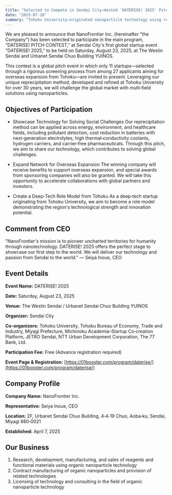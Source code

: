 ```yaml
---
title: "Selected to Compete in Sendai City–Hosted 'DATERISE! 2025' Pitch Contest"
date: "2025-07-28"
summary: "Tohoku University–originated nanoparticle technology using reprecipitation method aims for the global market"
---
```


We are pleased to announce that NanoFrontier Inc. (hereinafter "the Company") has been selected to participate in the main program, "DATERISE! PITCH CONTEST," at Sendai City's first global startup event "DATERISE! 2025," to be held on Saturday, August 23, 2025, at The Westin Sendai and Urbanet Sendai Chuo Building YUINOS.

This contest is a global pitch event in which only 11 startups—selected through a rigorous screening process from among 27 applicants aiming for overseas expansion from Tohoku—are invited to present. Leveraging our unique reprecipitation method, developed and refined at Tohoku University for over 30 years, we will challenge the global market with multi‑field solutions using nanoparticles.

## Objectives of Participation

- Showcase Technology for Solving Social Challenges
  Our reprecipitation method can be applied across energy, environment, and healthcare fields, including pollutant detection, cost reduction in batteries with next‑generation electrolytes, high thermal‑conductivity coolants, hydrogen carriers, and carrier‑free pharmaceuticals. Through this pitch, we aim to share our technology, which contributes to solving global challenges.

- Expand Network for Overseas Expansion
  The winning company will receive benefits to support overseas expansion, and special awards from sponsoring companies will also be granted. We will take this opportunity to accelerate collaborations with global partners and investors.

- Create a Deep‑Tech Role Model from Tohoku
  As a deep‑tech startup originating from Tohoku University, we aim to become a role model demonstrating the region's technological strength and innovation potential.

## Comment from CEO

"NanoFrontier's mission is to pioneer uncharted territories for humanity through nanotechnology. DATERISE! 2025 offers the perfect stage to showcase our first step to the world. We will deliver our technology and passion from Sendai to the world."
— Seiya Inoue, CEO

## Event Details

**Event Name:** DATERISE! 2025

**Date:** Saturday, August 23, 2025

**Venue:** The Westin Sendai / Urbanet Sendai Chuo Building YUINOS

**Organizer:** Sendai City

**Co‑organizers:** Tohoku University, Tohoku Bureau of Economy, Trade and Industry, Miyagi Prefecture, Michinoku Academia–Startup Co‑creation Platform, JETRO Sendai, NTT Urban Development Corporation, The 77 Bank, Ltd.

**Participation Fee:** Free (Advance registration required)

**Event Page & Registration:** [https://01booster.com/program/daterise/](https://01booster.com/program/daterise/)

## Company Profile

**Company Name:** NanoFrontier Inc.

**Representative:** Seiya Inoue, CEO

**Location:** 2F, Urbanet Sendai Chuo Building, 4‑4‑19 Chuo, Aoba‑ku, Sendai, Miyagi 980‑0021

**Established:** April 7, 2025

## Our Business

1. Research, development, manufacturing, and sales of reagents and functional materials using organic nanoparticle technology
2. Contract manufacturing of organic nanoparticles and provision of related technologies
3. Licensing of technology and consulting in the field of organic nanoparticle technology
